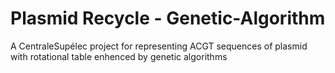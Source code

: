 # Plasmid Recycle - Genetic-Algorithm
A CentraleSupélec project for representing ACGT sequences of plasmid with rotational table enhenced by genetic algorithms
